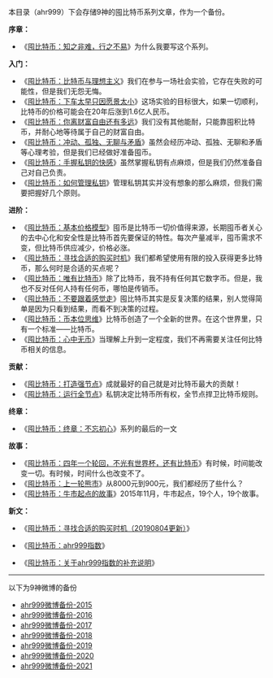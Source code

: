 本目录（ahr999）下会存储9神的囤比特币系列文章，作为一个备份。

**序章：**

- 《[囤比特币：知之非难，行之不易](囤比特币：知之非难，行之不易.md)》为什么我要写这个系列。

**入门：**

- 《[囤比特币：比特币与理想主义](囤比特币：比特币与理想主义.md)》我们在参与一场社会实验，它存在失败的可能性，但是我们无怨无悔。
- 《[囤比特币：下车太早只因愿景太小](囤比特币：下车太早只因愿景太小.md)》这场实验的目标很大，如果一切顺利，比特币的价格可能会在20年后涨到1.6亿人民币。
- 《[囤比特币：你离财富自由还有多远](囤比特币：你离财富自由还有多远.md)》我们没有其他能耐，只能靠囤积比特币，并耐心地等待属于自己的财富自由。
- 《[囤比特币：冲动、孤独、无聊与矛盾](囤比特币：冲动、孤独、无聊与矛盾.md)》虽然会经历冲动、孤独、无聊和矛盾等心理考验，但是我们已经做好准备囤币。
- 《[囤比特币：手握私钥的快感](囤比特币：手握私钥的快感.md)》虽然掌握私钥有点麻烦，但是我们仍然准备自己对自己负责。
- 《[囤比特币：如何管理私钥](囤比特币：如何管理私钥.md)》管理私钥其实并没有想象的那么麻烦，但我们需要把握好几个原则。

**进阶：**

- 《[囤比特币：基本价格模型](囤比特币：基本价格模型.md)》囤币是比特币一切价值得来源，长期囤币者关心的去中心化和安全性是比特币首先要保证的特性。每次产量减半，囤币需求不变，但比特币供应减少，价格必涨。
- 《[囤比特币：寻找合适的购买时机](囤比特币：寻找合适的购买时机.md)》我们都希望使用有限的投入获得更多比特币，那么何时是合适的买点呢？
- 《[囤比特币：唯有比特币](囤比特币：唯有比特币.md)》除了比特币，我不持有任何其它数字币。但是，我也不反对任何人持有任何币，哪怕是传销币。
- 《[囤比特币：不要跟着感觉走](囤比特币：不要跟着感觉走.md)》囤比特币其实是反复决策的结果，别人觉得简单是因为只看到结果，而看不到决策的过程。
- 《[囤比特币：币本位思维](囤比特币：币本位思维.md)》比特币创造了一个全新的世界。在这个世界里，只有一个标准——比特币。
- 《[囤比特币：心中无币](囤比特币：心中无币.md)》当理解上升到一定程度，我们不再需要关注任何比特币相关的信息。

**贡献：**

- 《[囤比特币：打造强节点](囤比特币：打造强节点.md)》成就最好的自己就是对比特币最大的贡献！
- 《[囤比特币：运行全节点](囤比特币：运行全节点.md)》私钥决定比特币所有权，全节点捍卫比特币规则。

**终章：**

- 《[囤比特币：终章：不忘初心](囤比特币：终章：不忘初心.md)》系列的最后的一文

**故事：**

- 《[囤比特币：四年一个轮回，不光有世界杯，还有比特币](囤比特币：四年一个轮回，不光有世界杯，还有比特币.md)》有时候，时间能改变一切。有时候，时间什么也改变不了。
- 《[囤比特币：上一轮熊市](囤比特币：上一轮熊市)》从8000元到900元，我们都经历了些什么？
- 《[囤比特币：牛市起点的故事](囤比特币：牛市起点的故事.md)》2015年11月，牛市起点，19个人，19个故事。

**新文：**

- 《[囤比特币：寻找合适的购买时机（20190804更新）](囤比特币：寻找合适的购买时机（20190804更新）.md)》

- 《[囤比特币：ahr999指数](囤比特币：ahr999指数.md)》
- 《[囤比特币：关于ahr999指数的补充说明](囤比特币：关于ahr999指数的补充说明.md)》

---

以下为9神微博的备份

- [ahr999微博备份-2015](weibo-backup/ahr999微博备份-2015.md)
- [ahr999微博备份-2016](weibo-backup/ahr999微博备份-2016.md)
- [ahr999微博备份-2017](weibo-backup/ahr999微博备份-2017.md)
- [ahr999微博备份-2018](weibo-backup/ahr999微博备份-2018.md)
- [ahr999微博备份-2019](weibo-backup/ahr999微博备份-2019.md)
- [ahr999微博备份-2020](weibo-backup/ahr999微博备份-2020.md)
- [ahr999微博备份-2021](weibo-backup/ahr999微博备份-2021.md)


